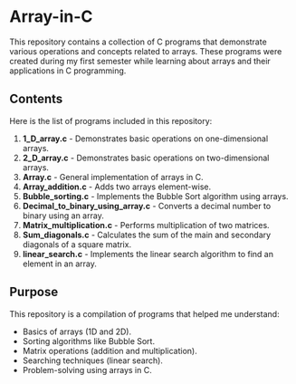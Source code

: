 # Array-in-C

This repository contains a collection of C programs that demonstrate various operations and concepts related to arrays. These programs were created during my first semester while learning about arrays and their applications in C programming.

## Contents

Here is the list of programs included in this repository:

1. **1_D_array.c** - Demonstrates basic operations on one-dimensional arrays.
2. **2_D_array.c** - Demonstrates basic operations on two-dimensional arrays.
3. **Array.c** - General implementation of arrays in C.
4. **Array_addition.c** - Adds two arrays element-wise.
5. **Bubble_sorting.c** - Implements the Bubble Sort algorithm using arrays.
6. **Decimal_to_binary_using_array.c** - Converts a decimal number to binary using an array.
7. **Matrix_multiplication.c** - Performs multiplication of two matrices.
8. **Sum_diagonals.c** - Calculates the sum of the main and secondary diagonals of a square matrix.
9. **linear_search.c** - Implements the linear search algorithm to find an element in an array.

## Purpose

This repository is a compilation of programs that helped me understand:
- Basics of arrays (1D and 2D).
- Sorting algorithms like Bubble Sort.
- Matrix operations (addition and multiplication).
- Searching techniques (linear search).
- Problem-solving using arrays in C.

